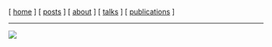 [ [home](/home.md) ]
[ [posts](/posts.md) ]
[ [about](/about.md) ]
[ [talks](/talks.md) ]
[ [publications](/publications.md) ]

---

![](/img/avalogo-small.png)
